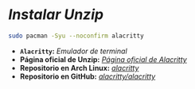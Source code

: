 <!-- Autor: Daniel Benjamin Perez Morales -->
<!-- GitHub: https://github.com/D4nitrix13 -->
<!-- Gitlab: https://gitlab.com/D4nitrix13 -->
<!-- Correo electrónico: danielperezdev@proton.me -->

# ***Instalar Unzip***

```bash
sudo pacman -Syu --noconfirm alacritty
```

- **`Alacritty`:** *Emulador de terminal*
- **Página oficial de Unzip:** *[Página oficial de Alacritty](https://alacritty.org/ "(https://alacritty.org/")*
- **Repositorio en Arch Linux:** *[alacritty](https://archlinux.org/packages/extra/x86_64/alacritty/ "https://archlinux.org/packages/extra/x86_64/alacritty/")*
- **Repositorio en GitHub:** *[alacritty/alacritty](https://github.com/alacritty/alacritty "https://github.com/alacritty/alacritty")*
